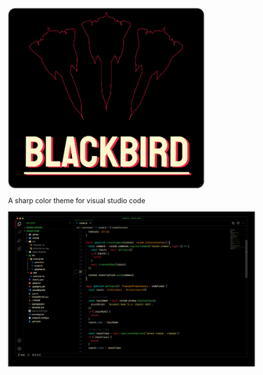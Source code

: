 <img src="./images/title.png" width="400">

A sharp color theme for visual studio code

![example](./images/example.jpg)
